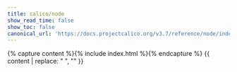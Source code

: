 ```yaml
---
title: calico/node
show_read_time: false
show_toc: false
canonical_url: 'https://docs.projectcalico.org/v3.7/reference/node/index'
---
```

{% capture content %}{% include index.html %}{% endcapture %}
{{ content | replace: "    ", "" }}
